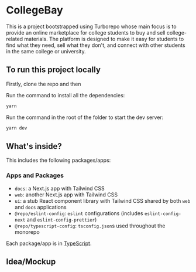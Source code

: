 # CollegeBay

This is a project bootstrapped using Turborepo whose main focus is to provide an online marketplace for college students to buy and sell college-related materials. The platform is designed to make it easy for students to find what they need, sell what they don't, and connect with other students in the same college or university.

## To run this project locally

Firstly, clone the repo and then

Run the command to install all the dependencies:

```sh
yarn
```

Run the command in the root of the folder to start the dev server:

```sh
yarn dev
```

## What's inside?

This includes the following packages/apps:

### Apps and Packages

- `docs`: a Next.js app with Tailwind CSS
- `web`: another Next.js app with Tailwind CSS
- `ui`: a stub React component library with Tailwind CSS shared by both `web` and `docs` applications
- `@repo/eslint-config`: `eslint` configurations (includes `eslint-config-next` and `eslint-config-prettier`)
- `@repo/typescript-config`: `tsconfig.json`s used throughout the monorepo

Each package/app is in [TypeScript](https://www.typescriptlang.org/).

## Idea/Mockup
